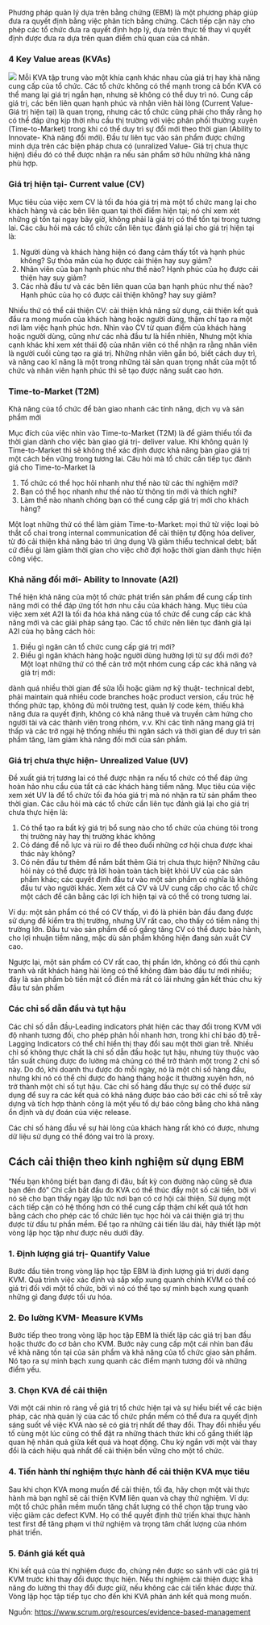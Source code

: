 Phương pháp quản lý dựa trên bằng chứng (EBM) là một phương pháp giúp đưa ra quyết định bằng việc phân tích bằng chứng. Cách tiếp cận này cho phép các tổ chức đưa ra quyết định hợp lý, dựa trên thực tế thay vì quyết định được đưa ra dựa trên quan điểm chủ quan của cá nhân. 

### 4 Key Value areas (KVAs)
![](https://images.viblo.asia/0e667c8e-ab95-4585-9dc6-ab6c02e01ff9.png)
Mỗi KVA tập trung vào một khía cạnh khác nhau của giá trị hay khả năng cung cấp của tổ chức. Các tổ chức không có thế mạnh trong cả bốn KVA có thể mang lại giá trị ngắn hạn, nhưng sẽ không
có thể duy trì nó. Cung cấp giá trị, các bên liên quan hạnh phúc và nhân viên hài lòng (Current Value- Giá trị hiện tại) là quan trọng, nhưng các tổ chức cũng phải cho thấy rằng họ có thể đáp ứng kịp thời nhu cầu thị trường với việc phân phối thường xuyên (Time-to-Market) trong khi có thể duy trì sự đổi mới theo thời gian (Ability to Innovate- Khả năng đổi mới).
Đầu tư liên tục vào sản phẩm được chứng minh dựa trên các biện pháp chưa có (unralized Value- Giá trị chưa thực hiện) điều đó có thể được nhận ra nếu sản phẩm sở hữu những khả năng phù hợp.

### Giá trị hiện tại- Current value (CV)
Mục tiêu của việc xem CV là tối đa hóa giá trị mà một tổ chức mang lại cho khách hàng và
các bên liên quan tại thời điểm hiện tại; nó chỉ xem xét những gì tồn tại ngay bây giờ, không phải là giá trị có thể tồn tại trong tương lai. Các câu hỏi mà các tổ chức cần liên tục đánh giá lại cho giá trị hiện tại là:

1. Người dùng và khách hàng hiện có đang cảm thấy tốt và hạnh phúc không? Sự thỏa mãn của họ được cải thiện hay suy giảm?
2. Nhân viên của bạn hạnh phúc như thế nào? Hạnh phúc của họ được cải thiện hay suy giảm?
3. Các nhà đầu tư và các bên liên quan của bạn hạnh phúc như thế nào? Hạnh phúc của họ có được cải thiện không? hay suy giảm?

Nhiều thứ có thể cải thiện CV: cải thiện khả năng sử dụng, cải thiện kết quả đầu ra mong muốn của khách hàng hoặc người dùng, thậm chí tạo ra một nơi làm việc hạnh phúc hơn. Nhìn vào CV từ quan điểm của khách hàng hoặc người dùng, cũng như các nhà đầu tư là hiển nhiên, 
Nhưng một khía cạnh khác khi xem xét thái độ của nhân viên có thể nhận ra rằng nhân viên là người cuối cùng tạo ra giá trị. Những nhân viên gắn bó, biết cách duy trì, và nâng cao kĩ năng là một trong những tài sản quan trọng nhất của một tổ chức và nhân viên hạnh phúc thì sẽ tạo được năng suất cao hơn.

### Time-to-Market (T2M)
Khả năng của tổ chức để bàn giao nhanh các tính năng, dịch vụ và sản phẩm mới 

Mục đích của việc nhìn vào Time-to-Market (T2M) là để giảm thiểu tối đa thời gian dành cho việc bàn giao giá trị- deliver value. Khi không quản lý Time-to-Market thì sẽ không thể xác định được khả năng bàn giao giá trị một cách bền vững trong tương lai. Câu hỏi mà tổ chức cần tiếp tục đánh giá cho Time-to-Market là 

1. Tổ chức có thể học hỏi nhanh như thế nào từ các thí nghiệm mới?
2. Bạn có thể học nhanh như thế nào từ thông tin mới và thích nghi?
3. Làm thế nào nhanh chóng bạn có thể cung cấp giá trị mới cho khách hàng?

Một loạt những thứ có thể làm giảm Time-to-Market: mọi thứ từ việc loại bỏ thắt cổ chai trong internal communication để cải thiện tự động hóa deliver, từ đó cải thiện khả năng bảo trì ứng dụng
Và giảm thiểu technical debt; bất cứ điều gì làm giảm thời gian cho việc chờ đợi hoặc thời gian
dành thực hiện công việc.

### Khả năng đổi mới- Ability to Innovate (A2I)
Thể hiện khả năng của một tổ chức phát triển sản phẩm để cung cấp tính năng mới có thể đáp ứng tốt hơn nhu cầu của khách hàng.
Mục tiêu của việc xem xét A2I là tối đa hóa khả năng của tổ chức để cung cấp các khả năng mới
và các giải pháp sáng tạo. Các tổ chức nên liên tục đánh giá lại A2I của họ bằng cách hỏi:

1. Điều gì ngăn cản tổ chức cung cấp giá trị mới?
2. Điều gì ngăn khách hàng hoặc người dùng hưởng lợi từ sự đổi mới đó?
Một loạt những thứ có thể cản trở một nhóm cung cấp các khả năng và giá trị mới:

dành quá nhiều thời gian để sửa lỗi hoặc giảm nợ kỹ thuật- technical debt, phải maintain quá nhiều code branches hoặc product version, cấu trúc hệ thống phức tạp, không đủ môi trường test, quản lý code kém, thiếu khả năng đưa ra quyết định, không có khả năng thuê và truyền cảm hứng cho người tài và các thành viên trong nhóm, v.v. Khi các tính năng mang giá trị thấp và các trở ngại hệ thống nhiều thì ngân sách và thời gian để duy trì sản phẩm tăng, làm giảm khả năng đổi mới của sản phẩm. 

### Giá trị chưa thực hiện- Unrealized Value (UV)
Đề xuất giá trị tương lai có thể được nhận ra nếu tổ chức có thể đáp ứng hoàn hảo nhu cầu của tất cả các khách hàng tiềm năng.
Mục tiêu của việc xem xét UV là để tổ chức tối đa hóa giá trị mà nó nhận ra từ sản phẩm theo thời gian. Các câu hỏi mà các tổ chức cần liên tục đánh giá lại cho giá trị chưa thực hiện là:

1. Có thể tạo ra bất kỳ giá trị bổ sung nào cho tổ chức của chúng tôi trong thị trường này hay thị trường khác không
2. Có đáng để nỗ lực và rủi ro để theo đuổi những cơ hội chưa được khai thác này không?
3. Có nên đầu tư thêm để nắm bắt thêm Giá trị chưa thực hiện?
Những câu hỏi này có thể được trả lời hoàn toàn tách biệt khỏi UV của các sản phẩm khác; các
quyết định đầu tư vào một sản phẩm có nghĩa là không đầu tư vào người khác. Xem xét cả CV và UV
cung cấp cho các tổ chức một cách để cân bằng các lợi ích hiện tại và có thể có trong tương lai.

Ví dụ: một sản phẩm có thể có CV thấp, vì đó là phiên bản đầu đang được sử dụng để kiểm tra
thị trường, nhưng UV rất cao, cho thấy có tiềm năng thị trường lớn. Đầu tư vào sản phẩm để
cố gắng tăng CV có thể được bảo hành, cho lợi nhuận tiềm năng, mặc dù sản phẩm không
hiện đang sản xuất CV cao.

Ngược lại, một sản phẩm có CV rất cao, thị phần lớn, không có đối thủ cạnh tranh và rất
khách hàng hài lòng có thể không đảm bảo đầu tư mới nhiều; đây là sản phẩm bò tiền mặt cổ điển mà
rất có lãi nhưng gần kết thúc chu kỳ đầu tư sản phẩm

### Các chỉ số dẫn đầu và tụt hậu
Các chỉ số dẫn đầu-Leading indicators phát hiện các thay đổi trong KVM với độ nhanh tương đối, cho phép phản hồi nhanh hơn, trong khi chỉ báo độ trễ- Lagging Indicators có thể chỉ hiển thị thay đổi sau một thời gian trễ. Nhiều chỉ số không thực chất là chỉ số dẫn đầu hoặc tụt hậu, nhưng tùy thuộc vào tần suất chúng được đo lường mà chúng có thể trở thành một trong 2 chỉ số này. Do đó, khi doanh thu được đo mỗi ngày, nó là một chỉ số hàng đầu, nhưng khi nó có thể chỉ được đo hàng tháng hoặc ít thường xuyên hơn, nó trở thành một chỉ số tụt hậu.
Các chỉ số hàng đầu thực sự có thể được sử dụng để suy ra các kết quả có khả năng được báo cáo bởi các chỉ số trễ xây dựng và tích hợp thành công là một yếu tố dự báo công bằng cho khả năng ổn định và dự đoán của việc release.

Các chỉ số hàng đầu về sự hài lòng của khách hàng rất khó có được, nhưng dữ liệu sử dụng có thể đóng vai trò là proxy.

## Cách cải thiện theo kinh nghiệm sử dụng EBM
“Nếu bạn không biết bạn đang đi đâu, bất kỳ con đường nào cũng sẽ đưa bạn đến đó”
Chỉ cần bắt đầu đo KVA có thể thúc đẩy một số cải tiến, bởi vì nó sẽ cho bạn thấy ngay lập tức
nơi bạn có cơ hội cải thiện. Sử dụng một cách tiếp cận có hệ thống hơn có thể cung cấp thậm chí
kết quả tốt hơn bằng cách cho phép các tổ chức liên tục học hỏi và cải thiện giá trị thu được từ
đầu tư phần mềm. Để tạo ra những cải tiến lâu dài, hãy thiết lập một vòng lặp học tập
như được nêu dưới đây.
### 1. Định lượng giá trị- Quantify Value
Bước đầu tiên trong vòng lặp học tập EBM là định lượng giá trị dưới dạng KVM. Quá trình
việc xác định và sắp xếp xung quanh chính KVM có thể có giá trị đối với một tổ chức, bởi vì nó có thể
tạo sự minh bạch xung quanh những gì đang được tối ưu hóa.
### 2. Đo lường KVM- Measure KVMs
Bước tiếp theo trong vòng lặp học tập EBM là thiết lập các giá trị ban đầu hoặc thước đo cơ bản cho
KVM. Bước này cung cấp một cái nhìn ban đầu về khả năng tồn tại của sản phẩm và khả năng của
tổ chức giao sản phẩm. Nó tạo ra sự minh bạch xung quanh các điểm mạnh tương đối và
những điểm yếu.
### 3. Chọn KVA để cải thiện
Với một cái nhìn rõ ràng về giá trị tổ chức hiện tại và sự hiểu biết về các biện pháp, các nhà quản lý của các tổ chức phần mềm có thể đưa ra quyết định sáng suốt về việc KVA nào sẽ có giá trị nhất để thay đổi. Thay đổi nhiều yếu tố cùng một lúc cũng có thể đặt ra những thách thức khi cố gắng thiết lập quan hệ nhân quả giữa kết quả và hoạt động. Chu kỳ ngắn với một vài thay đổi là cách hiệu quả nhất để cải thiện bền vững cho một tổ chức. 
### 4. Tiến hành thí nghiệm thực hành để cải thiện KVA mục tiêu
Sau khi chọn KVA mong muốn để cải thiện, tối đa, hãy chọn một vài thực hành mà bạn nghĩ sẽ cải thiện KVM liên quan và chạy thử nghiệm. 
Ví dụ: một tổ chức phần mềm muốn tăng chất lượng có thể chọn tập trung vào việc giảm các defect KVM. Họ có thể quyết định thử triển khai thực hành test first để tăng phạm vi thử nghiệm và trọng tâm chất lượng của nhóm phát triển.
### 5. Đánh giá kết quả
Khi kết quả của thí nghiệm được đo, chúng nên được so sánh với các giá trị KVM trước khi thay đổi được thực hiện. Nếu thí nghiệm cải thiện được khả năng đo lường thì thay đổi được giữ, nếu không các cải tiến khác được thử. Vòng lặp học tập tiếp tục cho đến khi KVA phản ánh kết quả mong muốn.

Nguồn: https://www.scrum.org/resources/evidence-based-management